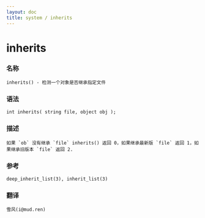 ```yaml
---
layout: doc
title: system / inherits
---
```

# inherits

### 名称

    inherits() - 检测一个对象是否继承指定文件

### 语法

    int inherits( string file, object obj );

### 描述

    如果 `ob` 没有继承 `file` inherits() 返回 0，如果继承最新版 `file` 返回 1，如果继承旧版本 `file` 返回 2.

### 参考

    deep_inherit_list(3), inherit_list(3)

### 翻译

    雪风(i@mud.ren)
